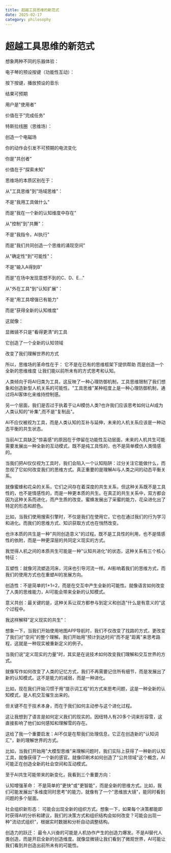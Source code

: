 ```yaml
---
title: 超越工具思维的新范式
date: 2025-02-17
category: philosophy
---
```


# 超越工具思维的新范式




想象两种不同的乐器体验：

电子琴的预设按键（功能性互动）：

按下按键，播放预设的音乐

结果可预期

用户是"使用者"

价值在于"完成任务"

特斯拉线圈（思维场）：

创造一个电磁场

你的动作会引发不可预期的电流变化

你是"共创者"

价值在于"探索未知"

思维场的本质区别在于：

从"工具思维"到"场域思维"：

不是"我用工具做什么"

而是"我在一个新的认知维度中存在"

从"控制"到"共舞"：

不是"我指令，AI执行"

而是"我们共同创造一个思维的涌现空间"

从"确定性"到"可能性"：

不是"输入A得到B"

而是"在场中发现意想不到的C、D、E..."

从"外在工具"到"认知扩展"：

不是"用工具增强已有能力"

而是"获得全新的认知维度"

这就像：

显微镜不只是"看得更清"的工具

它创造了一个全新的认知领域

改变了我们理解世界的方式

所以，思维场的革命性在于： 它不是在已有的思维框架下提供帮助 而是创造一个全新的思维维度 让我们能以前所未有的方式思考和认知。

人类倾向于将AI归类为工具，这反映了一种心理防御机制，工具思维限制了我们想象和创造新型人机关系的可能性。"工具思维"某种程度上是一种心理防御机制，通过将AI客体化来维持控制感。

另一个层面，我们是否过于执着于让AI模仿人类?也许我们应该思考如何让AI成为人类认知的"补集",而不是"复制品"。

AI不应仅被视为工具，而是人类认知的互补与延伸，未来的人机关系应该是一种动态平衡的共生状态。

当前AI工具缺乏"惊喜感"的原因在于停留在功能性互动层面，未来的人机共生可能需要发展出一种全新的互动模式，既不是纯工具性的，也不是简单模仿人类情感的。

当我们把AI仅仅视为工具时，我们会陷入一个认知陷阱：过分关注它能做什么，而忽视了它如何改变我们的思维方式。真正重要的是理解AI与人类之间的动态平衡关系。

就像蜜蜂和花朵的关系，它们之间存在着深度的共生关系，但这种关系既不是工具性的，也不是情感性的，而是一种更本质的共生。在真正的共生关系中，双方都会因为这种关系而进化，而产生质的改变。蜜蜂发展出了采蜜的能力，花朵进化出了特定的形态和颜色。

比如，当我们使用搜索引擎时，不仅是我们在使用它，它也在通过我们的行为学习和进化。而我们的思维方式、知识获取方式也在悄然改变。

也许本质的共生是一种"共同创造意义"的过程。既不是工具性的利用，也不是情感性的依附，而是一种更深层的共同定义现实的方式。

我觉得人机之间的本质共生可能是一种"认知共进化"的状态，这种关系有三个核心特征：

互塑性：就像河流塑造河床，河床也引导河流一样。AI影响着我们的思维方式，而我们的使用方式也在重塑AI的发展方向。

创造性：不是简单的1+1=2，而是在交互中产生全新的可能性。就像语言如何改变了人类的思维能力，AI可能会带来全新的认知模式。

意义共创：最关键的是，这种关系让双方都参与到定义和创造"什么是有意义的"这个过程中。

我这样解释"定义现实的共生"：

想象一下，当我们开始使用地图APP导航时，我们不仅改变了找路的方式，更改变了我们对"空间"的整个理解。我们开始用"预计到达时间"而不是"距离"来思考路程，这就是一种现实被重新定义的例子。

当我们说"定义现实的力量"时，其实是在说技术如何改变我们理解和交互世界的方式。

就像写作如何改变了人类的记忆方式，我们不再需要记住所有细节，而是发展出了新的认知模式。这不是能力的减弱，而是一种进化。

比如，现在我们开始习惯于用"提示词工程"的方式来思考问题，这是一种全新的认知模式，是人机交互催生出来的。

但关键不在于技术本身，而在于我们如何主动参与这个进化过程。

这让我想到了语言是如何定义我们的现实的。因纽特人有20多个词来形容雪，这直接影响了他们如何感知和理解雪的存在。

这给了我一个重要启发：AI不仅是在帮我们处理信息，它正在创造新的"认知词汇"，新的理解世界的方式。

比如，当我们开始用"大模型思维"来理解问题时，我们实际上获得了一种新的认知工具，就像获得了一个新的感官。就像印刷术如何创造了"公共领域"这个概念，AI可能正在创造全新的社会空间和互动模式。

至于AI共生可能带来的新变化，我看到三个重要方向：

认知增强革命： 不是简单的"更快"或"更智能"，而是全新的思维方式。比如，我们可能发展出"多维度同时思考"的能力，就像有了一个"思维放大镜"，能同时看到问题的多个层面。

社会组织新形态： 可能会出现全新的组织方式。想象一下，如果每个决策都能即时获得AI的分析和建议，我们的决策方式和组织结构会如何改变？可能会出现一种"流动式组织"，根据实时数据和分析自动调整结构。

创造力的跃迁： 最令人兴奋的可能是人机协作产生的创造力爆发。不是AI替代人类创造，而是开启全新的创造维度。就像显微镜让我们看到了微观世界，AI可能让我们看到并创造出前所未有的可能性。